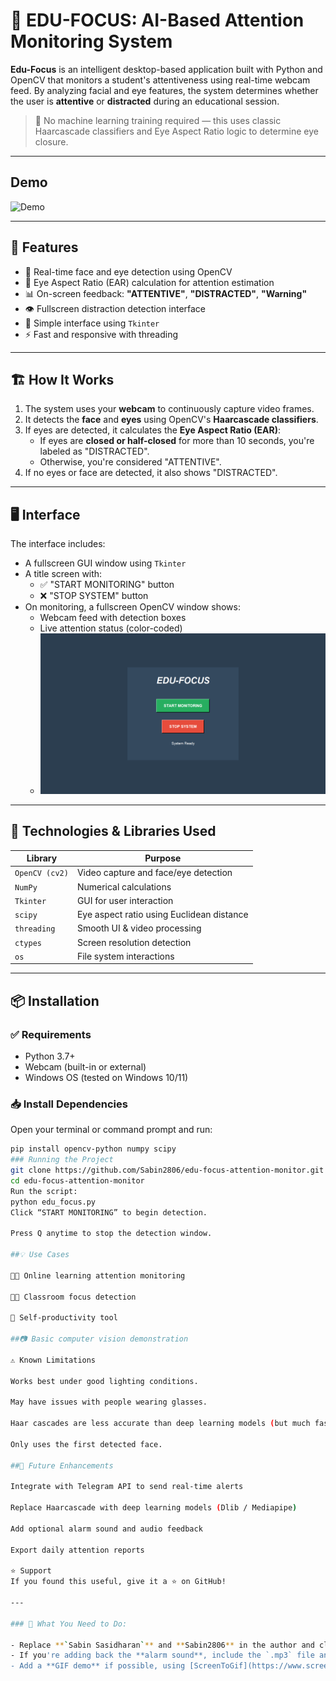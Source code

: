 # 🧠 EDU-FOCUS: AI-Based Attention Monitoring System

**Edu-Focus** is an intelligent desktop-based application built with Python and OpenCV that monitors a student's attentiveness using real-time webcam feed. By analyzing facial and eye features, the system determines whether the user is **attentive** or **distracted** during an educational session.

> 📌 No machine learning training required — this uses classic Haarcascade classifiers and Eye Aspect Ratio logic to determine eye closure.

---

##  Demo

![Demo](edufocus.gif) <!-- Optional: You can record and insert a demo GIF here -->

---

## 🚀 Features

- 🎯 Real-time face and eye detection using OpenCV
- 🧠 Eye Aspect Ratio (EAR) calculation for attention estimation
- 📊 On-screen feedback: **"ATTENTIVE"**, **"DISTRACTED"**, **"Warning"**
- 👁️ Fullscreen distraction detection interface
- 🔄 Simple interface using `Tkinter`
- ⚡ Fast and responsive with threading

---

## 🏗️ How It Works

1. The system uses your **webcam** to continuously capture video frames.
2. It detects the **face** and **eyes** using OpenCV's **Haarcascade classifiers**.
3. If eyes are detected, it calculates the **Eye Aspect Ratio (EAR)**:
   - If eyes are **closed or half-closed** for more than 10 seconds, you're labeled as "DISTRACTED".
   - Otherwise, you're considered "ATTENTIVE".
4. If no eyes or face are detected, it also shows "DISTRACTED".

---

## 🖥️ Interface

The interface includes:

- A fullscreen GUI window using `Tkinter`
- A title screen with:
  - ✅ "START MONITORING" button
  - ❌ "STOP SYSTEM" button
- On monitoring, a fullscreen OpenCV window shows:
  - Webcam feed with detection boxes
  - Live attention status (color-coded)
  - ![Application Screenshot](interface.png)

---

## 🧰 Technologies & Libraries Used

| Library | Purpose |
|--------|--------|
| `OpenCV (cv2)` | Video capture and face/eye detection |
| `NumPy` | Numerical calculations |
| `Tkinter` | GUI for user interaction |
| `scipy` | Eye aspect ratio using Euclidean distance |
| `threading` | Smooth UI & video processing |
| `ctypes` | Screen resolution detection |
| `os` | File system interactions |

---

## 📦 Installation

### ✅ Requirements

- Python 3.7+
- Webcam (built-in or external)
- Windows OS (tested on Windows 10/11)

### 📥 Install Dependencies

Open your terminal or command prompt and run:

```bash
pip install opencv-python numpy scipy
### Running the Project
git clone https://github.com/Sabin2806/edu-focus-attention-monitor.git
cd edu-focus-attention-monitor
Run the script:
python edu_focus.py
Click “START MONITORING” to begin detection.

Press Q anytime to stop the detection window.

##💡 Use Cases

👩‍🎓 Online learning attention monitoring

🧑‍🏫 Classroom focus detection

🧠 Self-productivity tool

##📷 Basic computer vision demonstration

⚠️ Known Limitations

Works best under good lighting conditions.

May have issues with people wearing glasses.

Haar cascades are less accurate than deep learning models (but much faster).

Only uses the first detected face.

##📌 Future Enhancements

Integrate with Telegram API to send real-time alerts

Replace Haarcascade with deep learning models (Dlib / Mediapipe)

Add optional alarm sound and audio feedback

Export daily attention reports

⭐️ Support
If you found this useful, give it a ⭐️ on GitHub!

---

### 📌 What You Need to Do:

- Replace **`Sabin Sasidharan`** and **Sabin2806** in the author and clone URL.
- If you're adding back the **alarm sound**, include the `.mp3` file and update relevant sections.
- Add a **GIF demo** if possible, using [ScreenToGif](https://www.screentogif.com/) or similar.

